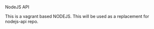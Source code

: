 NodeJS API 

This is a vagrant based NODEJS. This will be used as a replacement for nodejs-api repo.